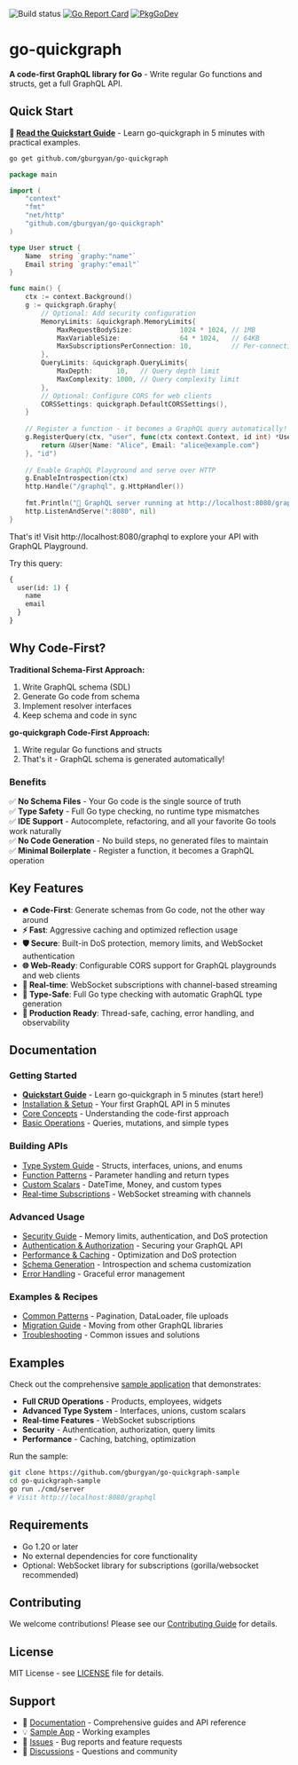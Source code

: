 ![Build status](https://github.com/gburgyan/go-quickgraph/actions/workflows/go.yml/badge.svg) [![Go Report Card](https://goreportcard.com/badge/github.com/gburgyan/go-quickgraph)](https://goreportcard.com/report/github.com/gburgyan/go-quickgraph) [![PkgGoDev](https://pkg.go.dev/badge/github.com/gburgyan/go-quickgraph)](https://pkg.go.dev/github.com/gburgyan/go-quickgraph)

# go-quickgraph

**A code-first GraphQL library for Go** - Write regular Go functions and structs, get a full GraphQL API.

## Quick Start

**📖 [Read the Quickstart Guide](docs/QUICKSTART.md)** - Learn go-quickgraph in 5 minutes with practical examples.

```bash
go get github.com/gburgyan/go-quickgraph
```

```go
package main

import (
    "context"
    "fmt"
    "net/http"
    "github.com/gburgyan/go-quickgraph"
)

type User struct {
    Name  string `graphy:"name"`
    Email string `graphy:"email"`
}

func main() {
    ctx := context.Background()
    g := quickgraph.Graphy{
        // Optional: Add security configuration
        MemoryLimits: &quickgraph.MemoryLimits{
            MaxRequestBodySize:            1024 * 1024, // 1MB
            MaxVariableSize:               64 * 1024,   // 64KB
            MaxSubscriptionsPerConnection: 10,          // Per-connection limit
        },
        QueryLimits: &quickgraph.QueryLimits{
            MaxDepth:      10,   // Query depth limit
            MaxComplexity: 1000, // Query complexity limit
        },
        // Optional: Configure CORS for web clients
        CORSSettings: quickgraph.DefaultCORSSettings(),
    }
    
    // Register a function - it becomes a GraphQL query automatically!
    g.RegisterQuery(ctx, "user", func(ctx context.Context, id int) *User {
        return &User{Name: "Alice", Email: "alice@example.com"}
    }, "id")
    
    // Enable GraphQL Playground and serve over HTTP
    g.EnableIntrospection(ctx)
    http.Handle("/graphql", g.HttpHandler())
    
    fmt.Println("🚀 GraphQL server running at http://localhost:8080/graphql")
    http.ListenAndServe(":8080", nil)
}
```

That's it! Visit http://localhost:8080/graphql to explore your API with GraphQL Playground.

Try this query:
```graphql
{
  user(id: 1) {
    name
    email
  }
}
```

## Why Code-First?

**Traditional Schema-First Approach:**
1. Write GraphQL schema (SDL)
2. Generate Go code from schema  
3. Implement resolver interfaces
4. Keep schema and code in sync

**go-quickgraph Code-First Approach:**
1. Write regular Go functions and structs
2. That's it - GraphQL schema is generated automatically!

### Benefits

✅ **No Schema Files** - Your Go code is the single source of truth  
✅ **Type Safety** - Full Go type checking, no runtime type mismatches  
✅ **IDE Support** - Autocomplete, refactoring, and all your favorite Go tools work naturally  
✅ **No Code Generation** - No build steps, no generated files to maintain  
✅ **Minimal Boilerplate** - Register a function, it becomes a GraphQL operation  

## Key Features

- **🔥 Code-First**: Generate schemas from Go code, not the other way around
- **⚡ Fast**: Aggressive caching and optimized reflection usage
- **🛡️ Secure**: Built-in DoS protection, memory limits, and WebSocket authentication
- **🌐 Web-Ready**: Configurable CORS support for GraphQL playgrounds and web clients
- **🔄 Real-time**: WebSocket subscriptions with channel-based streaming
- **🎯 Type-Safe**: Full Go type checking with automatic GraphQL type generation
- **🚀 Production Ready**: Thread-safe, caching, error handling, and observability

## Documentation

### Getting Started
- **[Quickstart Guide](docs/QUICKSTART.md)** - Learn go-quickgraph in 5 minutes (start here!)
- [Installation & Setup](docs/GETTING_STARTED.md) - Your first GraphQL API in 5 minutes
- [Core Concepts](docs/CORE_CONCEPTS.md) - Understanding the code-first approach
- [Basic Operations](docs/BASIC_OPERATIONS.md) - Queries, mutations, and simple types

### Building APIs  
- [Type System Guide](docs/TYPE_SYSTEM.md) - Structs, interfaces, unions, and enums
- [Function Patterns](docs/FUNCTION_PATTERNS.md) - Parameter handling and return types
- [Custom Scalars](docs/CUSTOM_SCALARS.md) - DateTime, Money, and custom types
- [Real-time Subscriptions](docs/SUBSCRIPTIONS.md) - WebSocket streaming with channels

### Advanced Usage
- [Security Guide](docs/SECURITY_API.md) - Memory limits, authentication, and DoS protection
- [Authentication & Authorization](docs/AUTH_PATTERNS.md) - Securing your GraphQL API
- [Performance & Caching](docs/PERFORMANCE.md) - Optimization and DoS protection  
- [Schema Generation](docs/SCHEMA.md) - Introspection and schema customization
- [Error Handling](docs/ERROR_HANDLING.md) - Graceful error management

### Examples & Recipes
- [Common Patterns](docs/COMMON_PATTERNS.md) - Pagination, DataLoader, file uploads
- [Migration Guide](docs/MIGRATION.md) - Moving from other GraphQL libraries
- [Troubleshooting](docs/TROUBLESHOOTING.md) - Common issues and solutions

## Examples

Check out the comprehensive [sample application](https://github.com/gburgyan/go-quickgraph-sample) that demonstrates:

- **Full CRUD Operations** - Products, employees, widgets
- **Advanced Type System** - Interfaces, unions, custom scalars
- **Real-time Features** - WebSocket subscriptions  
- **Security** - Authentication, authorization, query limits
- **Performance** - Caching, batching, optimization

Run the sample:
```bash
git clone https://github.com/gburgyan/go-quickgraph-sample
cd go-quickgraph-sample
go run ./cmd/server
# Visit http://localhost:8080/graphql
```

## Requirements

- Go 1.20 or later
- No external dependencies for core functionality
- Optional: WebSocket library for subscriptions (gorilla/websocket recommended)

## Contributing

We welcome contributions! Please see our [Contributing Guide](CONTRIBUTING.md) for details.

## License

MIT License - see [LICENSE](LICENSE) file for details.

## Support

- 📖 [Documentation](docs/) - Comprehensive guides and API reference
- 💡 [Sample App](https://github.com/gburgyan/go-quickgraph-sample) - Working examples
- 🐛 [Issues](https://github.com/gburgyan/go-quickgraph/issues) - Bug reports and feature requests
- 💬 [Discussions](https://github.com/gburgyan/go-quickgraph/discussions) - Questions and community